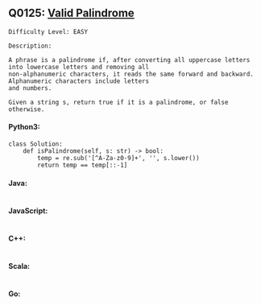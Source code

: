 ## Q0125: [Valid Palindrome](https://leetcode.com/problems/valid-palindrome/)

```
Difficulty Level: EASY
```

```
Description:

A phrase is a palindrome if, after converting all uppercase letters into lowercase letters and removing all
non-alphanumeric characters, it reads the same forward and backward. Alphanumeric characters include letters
and numbers.

Given a string s, return true if it is a palindrome, or false otherwise.
```

#### Python3:

```
class Solution:
    def isPalindrome(self, s: str) -> bool:
        temp = re.sub('[^A-Za-z0-9]+', '', s.lower())
        return temp == temp[::-1]
```

#### Java:

```

```

#### JavaScript:

```

```

#### C++:

```

```

#### Scala:

```

```

#### Go:

```

```